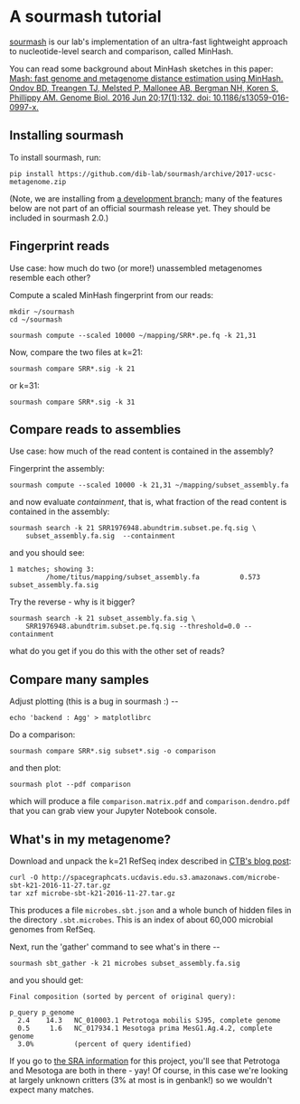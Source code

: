 # A sourmash tutorial

[sourmash](http://sourmash.readthedocs.io/en/latest/) is our lab's
implementation of an ultra-fast lightweight approach to
nucleotide-level search and comparison, called MinHash.

You can read some background about MinHash sketches in this paper:
[Mash: fast genome and metagenome distance estimation using MinHash. Ondov BD, Treangen TJ, Melsted P, Mallonee AB, Bergman NH, Koren S, Phillippy AM. Genome Biol. 2016 Jun 20;17(1):132. doi: 10.1186/s13059-016-0997-x.](http://genomebiology.biomedcentral.com/articles/10.1186/s13059-016-0997-x)

## Installing sourmash

To install sourmash, run:

```
pip install https://github.com/dib-lab/sourmash/archive/2017-ucsc-metagenome.zip
```

(Note, we are installing from [a development branch](https://github.com/dib-lab/sourmash/pull/188); many of the features below are not part of an official sourmash release yet.  They should be included in sourmash 2.0.)

## Fingerprint reads

Use case: how much do two (or more!) unassembled metagenomes resemble each
other?

Compute a scaled MinHash fingerprint from our reads:

```
mkdir ~/sourmash
cd ~/sourmash

sourmash compute --scaled 10000 ~/mapping/SRR*.pe.fq -k 21,31
```

Now, compare the two files at k=21:

```
sourmash compare SRR*.sig -k 21
```

or k=31:
```
sourmash compare SRR*.sig -k 31
```

## Compare reads to assemblies

Use case: how much of the read content is contained in the assembly?

Fingerprint the assembly:

```
sourmash compute --scaled 10000 -k 21,31 ~/mapping/subset_assembly.fa
```

and now evaluate *containment*, that is, what fraction of the read content is
contained in the assembly:

```
sourmash search -k 21 SRR1976948.abundtrim.subset.pe.fq.sig \
    subset_assembly.fa.sig  --containment
```

and you should see:

```
1 matches; showing 3:
         /home/titus/mapping/subset_assembly.fa          0.573   subset_assembly.fa.sig
```


Try the reverse - why is it bigger?
         
```
sourmash search -k 21 subset_assembly.fa.sig \
    SRR1976948.abundtrim.subset.pe.fq.sig --threshold=0.0 --containment
```

what do you get if you do this with the other set of reads?

## Compare many samples

Adjust plotting (this is a bug in sourmash :) --
```
echo 'backend : Agg' > matplotlibrc
```

Do a comparison:

```
sourmash compare SRR*.sig subset*.sig -o comparison
```

and then plot:

```
sourmash plot --pdf comparison
```

which will produce a file `comparison.matrix.pdf` and `comparison.dendro.pdf`
that you can grab view your Jupyter Notebook console.

## What's in my metagenome?

Download and unpack the k=21 RefSeq index described in
[CTB's blog post](http://ivory.idyll.org/blog/2016-sourmash-sbt-more.html):

```
curl -O http://spacegraphcats.ucdavis.edu.s3.amazonaws.com/microbe-sbt-k21-2016-11-27.tar.gz
tar xzf microbe-sbt-k21-2016-11-27.tar.gz
```

This produces a file `microbes.sbt.json` and a whole bunch of hidden
files in the directory `.sbt.microbes`.  This is an index of about 60,000
microbial genomes from RefSeq.

Next, run the 'gather' command to see what's in there --
```
sourmash sbt_gather -k 21 microbes subset_assembly.fa.sig
```

and you should get:

```
Final composition (sorted by percent of original query):

p_query p_genome
  2.4    14.3   NC_010003.1 Petrotoga mobilis SJ95, complete genome
  0.5     1.6   NC_017934.1 Mesotoga prima MesG1.Ag.4.2, complete genome
  3.0%          (percent of query identified)
```

If you go to
[the SRA information](https://www.ncbi.nlm.nih.gov/bioproject/PRJNA278302)
for this project, you'll see that Petrotoga and Mesotoga are both in
there - yay!  Of course, in this case we're looking at largely unknown
critters (3% at most is in genbank!) so we wouldn't expect many
matches.
